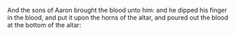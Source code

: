 And the sons of Aaron brought the blood unto him: and he dipped his finger in the blood, and put it upon the horns of the altar, and poured out the blood at the bottom of the altar:

